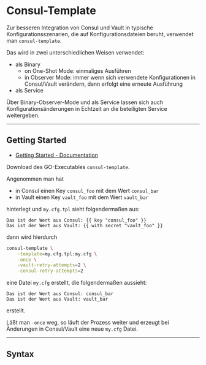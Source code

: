 # Consul-Template

Zur besseren Integration von Consul und Vault in typische Konfigurationsszenarien, die auf Konfigurationsdateien beruht, verwendet man `consul-template`.

Das wird in zwei unterschiedlichen Weisen verwendet:

* als Binary
  * on One-Shot Mode: einmaliges Ausführen
  * in Observer Mode: immer wenn sich verwendete Konfigurationen in Consul/Vault verändern, dann erfolgt eine erneute Ausführung
* als Service

Über Binary-Observer-Mode und als Service lassen sich auch Konfigurationsänderungen in Echtzeit an die beteiligten Service weitergeben.

---

## Getting Started

* [Getting Started - Documentation](https://github.com/hashicorp/consul-template)

Download des GO-Executables `consul-template`.

Angenommen man hat

* in Consul einen Key `consul_foo` mit dem Wert `consul_bar`
* in Vault einen Key `vault_foo` mit dem Wert `vault_bar`

hinterlegt und `my.cfg.tpl` sieht folgendermaßen aus:

```text
Das ist der Wert aus Consul: {{ key "consul_foo" }}
Das ist der Wert aus Vault: {{ with secret "vault_foo" }}
```

dann wird hierdurch

```bash
consul-template \
    -template=my.cfg.tpl:my.cfg \
    -once \
    -vault-retry-attempts=2 \
    -consul-retry-attempts=2
```

eine Datei `my.cfg` erstellt, die folgendermaßen aussieht:

```text
Das ist der Wert aus Consul: consul_bar
Das ist der Wert aus Vault: vault_bar
```

erstellt.

Läßt man `-once` weg, so läuft der Prozess weiter und erzeugt bei Änderungen in Consul/Vault eine neue `my.cfg` Datei.

---

## Syntax

